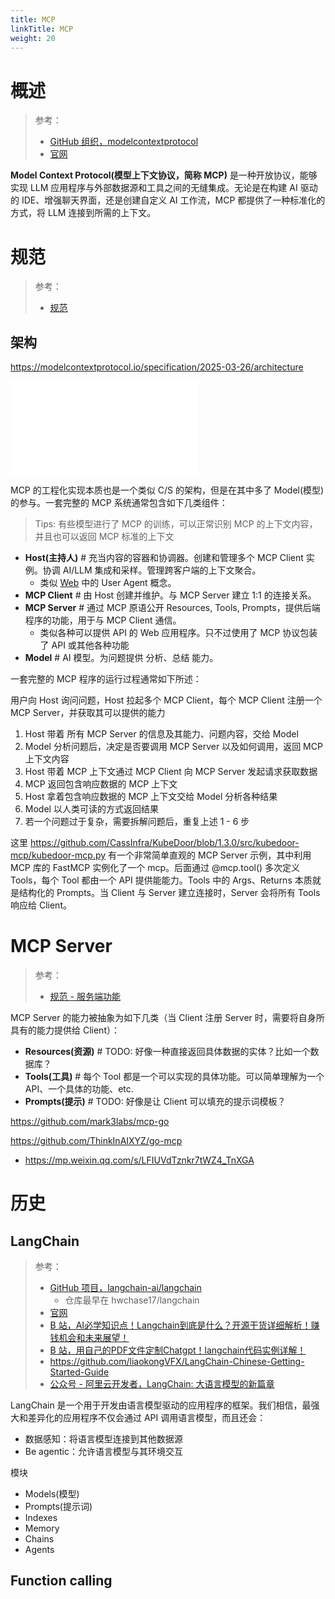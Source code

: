 ```yaml
---
title: MCP
linkTitle: MCP
weight: 20
---
```


# 概述

> 参考：
>
> - [GitHub 组织，modelcontextprotocol](https://github.com/modelcontextprotocol)
> - [官网](https://modelcontextprotocol.io/introduction)

**Model Context Protocol(模型上下文协议，简称 MCP)** 是一种开放协议，能够实现 LLM 应用程序与外部数据源和工具之间的无缝集成。无论是在构建 AI 驱动的 IDE、增强聊天界面，还是创建自定义 AI 工作流，MCP 都提供了一种标准化的方式，将 LLM 连接到所需的上下文。

# 规范

> 参考：
>
> - [规范](https://modelcontextprotocol.io/specification/2025-03-26)

## 架构

https://modelcontextprotocol.io/specification/2025-03-26/architecture

![800](Excalidraw/mcp.excalidraw.md)

MCP 的工程化实现本质也是一个类似 C/S 的架构，但是在其中多了 Model(模型) 的参与。一套完整的 MCP 系统通常包含如下几类组件：

> Tips: 有些模型进行了 MCP 的训练，可以正常识别 MCP 的上下文内容，并且也可以返回 MCP 标准的上下文

- **Host(主持人)** # 充当内容的容器和协调器。创建和管理多个 MCP Client 实例。协调 AI/LLM 集成和采样。管理跨客户端的上下文聚合。
    - 类似 [Web](/docs/Web/Web.md) 中的 User Agent 概念。
- **MCP Client** # 由 Host 创建并维护。与 MCP Server 建立 1:1 的连接关系。
- **MCP Server** # 通过 MCP 原语公开 Resources, Tools, Prompts，提供后端程序的功能，用于与 MCP Client 通信。
    - 类似各种可以提供 API 的 Web 应用程序。只不过使用了 MCP 协议包装了 API 或其他各种功能
- **Model** # AI 模型。为问题提供 分析、总结 能力。

一套完整的 MCP 程序的运行过程通常如下所述：

用户向 Host 询问问题，Host 拉起多个 MCP Client，每个 MCP Client 注册一个 MCP Server，并获取其可以提供的能力

1. Host 带着 所有 MCP Server 的信息及其能力、问题内容，交给 Model
2. Model 分析问题后，决定是否要调用 MCP Server 以及如何调用，返回 MCP 上下文内容
3. Host 带着 MCP 上下文通过 MCP Client 向 MCP Server 发起请求获取数据
4. MCP 返回包含响应数据的 MCP 上下文
5. Host 拿着包含响应数据的 MCP 上下文交给 Model 分析各种结果
6. Model 以人类可读的方式返回结果
7. 若一个问题过于复杂，需要拆解问题后，重复上述 1 - 6 步

这里 https://github.com/CassInfra/KubeDoor/blob/1.3.0/src/kubedoor-mcp/kubedoor-mcp.py 有一个非常简单直观的 MCP Server 示例，其中利用 MCP 库的 FastMCP 实例化了一个 mcp。后面通过 @mcp.tool() 多次定义 Tools，每个 Tool 都由一个 API 提供能能力。Tools 中的 Args、Returns 本质就是结构化的 Prompts。当 Client 与 Server 建立连接时，Server 会将所有 Tools 响应给 Client。

# MCP Server

> 参考：
>
> - [规范 - 服务端功能](https://modelcontextprotocol.io/specification/2025-03-26/server)

MCP Server 的能力被抽象为如下几类（当 Client 注册 Server 时，需要将自身所具有的能力提供给 Client）：

- **Resources(资源)** # TODO: 好像一种直接返回具体数据的实体？比如一个数据库？
- **Tools(工具)** # 每个 Tool 都是一个可以实现的具体功能。可以简单理解为一个 API、一个具体的功能、etc.
- **Prompts(提示)** # TODO: 好像是让 Client 可以填充的提示词模板？

https://github.com/mark3labs/mcp-go

https://github.com/ThinkInAIXYZ/go-mcp

- https://mp.weixin.qq.com/s/LFIUVdTznkr7tWZ4_TnXGA

# 历史

## LangChain

> 参考：
> 
> - [GitHub 项目，langchain-ai/langchain](https://github.com/langchain-ai/langchain)
>   - 仓库最早在 hwchase17/langchain
> - [官网](https://langchain.com/)
> - [B 站，AI必学知识点！Langchain到底是什么？开源干货详细解析！赚钱机会和未来展望！](https://www.bilibili.com/video/BV1GL411e7K4)
> - [B 站，用自己的PDF文件定制Chatgpt！langchain代码实例详解！](https://www.bilibili.com/video/BV1xX4y1B7Vt)
> - https://github.com/liaokongVFX/LangChain-Chinese-Getting-Started-Guide
> - [公众号 - 阿里云开发者，LangChain: 大语言模型的新篇章](https://mp.weixin.qq.com/s/P94AvHvQcget9OqblrmD6g)

LangChain 是一个用于开发由语言模型驱动的应用程序的框架。我们相信，最强大和差异化的应用程序不仅会通过 API 调用语言模型，而且还会：

- 数据感知：将语言模型连接到其他数据源 
- Be agentic：允许语言模型与其环境交互
 
模块

- Models(模型)
- Prompts(提示词)
- Indexes
- Memory
- Chains
- Agents

## Function calling

